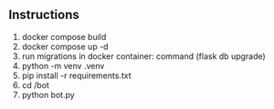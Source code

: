 ## Instructions

1. docker compose build
2. docker compose up -d 
3. run migrations in docker container: command (flask db upgrade)
4. python -m venv .venv
5. pip install -r requirements.txt
6. cd /bot
7. python bot.py
